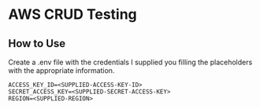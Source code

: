# AWS CRUD Testing

## How to Use
Create a .env file with the credentials I supplied you filling the placeholders with the appropriate information.

    ACCESS_KEY_ID=<SUPPLIED-ACCESS-KEY-ID>
    SECRET_ACCESS_KEY=<SUPPLIED-SECRET-ACCESS-KEY>
    REGION=<SUPPLIED-REGION>